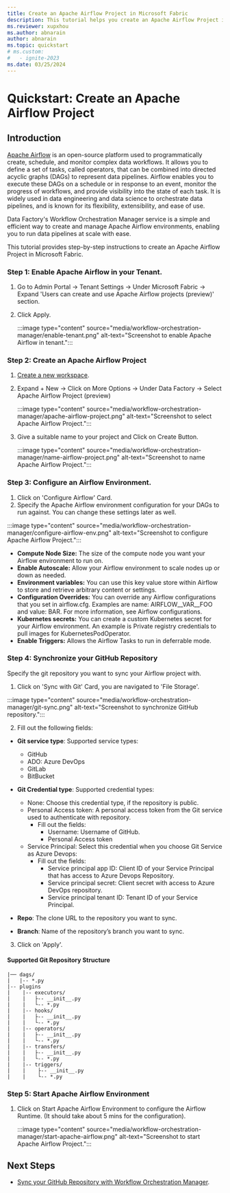 ```yaml
---
title: Create an Apache Airflow Project in Microsoft Fabric
description: This tutorial helps you create an Apache Airflow Project in Microsoft Fabric.
ms.reviewer: xupxhou
ms.author: abnarain
author: abnarain
ms.topic: quickstart
# ms.custom:
#   - ignite-2023
ms.date: 03/25/2024
---
```


# Quickstart: Create an Apache Airflow Project

## Introduction
[Apache Airflow](https://airflow.apache.org/) is an open-source platform used to programmatically create, schedule, and monitor complex data workflows. It allows you to define a set of tasks, called operators, that can be combined into directed acyclic graphs (DAGs) to represent data pipelines. Airflow enables you to execute these DAGs on a schedule or in response to an event, monitor the progress of workflows, and provide visibility into the state of each task. It is widely used in data engineering and data science to orchestrate data pipelines, and is known for its flexibility, extensibility, and ease of use.

Data Factory's Workflow Orchestration Manager service is a simple and efficient way to create and manage Apache Airflow environments, enabling you to run data pipelines at scale with ease.

This tutorial provides step-by-step instructions to create an Apache Airflow Project in Microsoft Fabric.

### Step 1: Enable Apache Airflow in your Tenant.

1. Go to Admin Portal -> Tenant Settings -> Under Microsoft Fabric -> Expand 'Users can create and use Apache Airflow projects (preview)' section.
2. Click Apply.

   :::image type="content" source="media/workflow-orchestration-manager/enable-tenant.png" alt-text="Screenshot to enable Apache Airflow in tenant.":::

### Step 2: Create an Apache Airflow Project

1. [Create a new workspace](~/docs/get-started/create-workspaces.md).
2. Expand + New -> Click on More Options -> Under Data Factory -> Select Apache Airflow Project (preview)

   :::image type="content" source="media/workflow-orchestration-manager/apache-airflow-project.png" alt-text="Screenshot to select Apache Airflow Project.":::

3. Give a suitable name to your project and Click on Create Button.

   :::image type="content" source="media/workflow-orchestration-manager/name-airflow-project.png" alt-text="Screenshot to name Apache Airflow Project.":::

### Step 3: Configure an Airflow Environment.

1. Click on 'Configure Airflow' Card.
2. Specify the Apache Airflow environment configuration for your DAGs to run against. You can change these settings later as well.

:::image type="content" source="media/workflow-orchestration-manager/configure-airflow-env.png" alt-text="Screenshot to configure Apache Airflow Project.":::

* <strong>Compute Node Size:</strong> The size of the compute node you want your Airflow environment to run on.
* <strong>Enable Autoscale:</strong> Allow your Airflow environment to scale nodes up or down as needed.
* <strong>Environment variables:</strong> You can use this key value store within Airflow to store and retrieve arbitrary content or settings.
* <strong>Configuration Overrides:</strong> You can override any Airflow configurations that you set in airflow.cfg. Examples are name: AIRFLOW__VAR__FOO and value: BAR. For more information, see Airflow configurations.
* <strong>Kubernetes secrets:</strong> You can create a custom Kubernetes secret for your Airflow environment. An example is Private registry credentials to pull images for KubernetesPodOperator.
* <strong>Enable Triggers:</strong> Allows the Airflow Tasks to run in deferrable mode.


### Step 4: Synchronize your GitHub Repository

Specify the git repository you want to sync your Airflow project with.

1. Click on 'Sync with Git' Card, you are navigated to 'File Storage'.

:::image type="content" source="media/workflow-orchestration-manager/git-sync.png" alt-text="Screenshot to synchronize GitHub repository.":::

2. Fill out the following fields:

* <strong>Git service type</strong>: Supported service types:
    * GitHub
    * ADO: Azure DevOps
    * GitLab
    * BitBucket

* <strong>Git Credential type</strong>: Supported credential types:
    * None: Choose this credential type, if the repository is public.
    * Personal Access token: A personal access token from the Git service used to authenticate with repository.
      * Fill out the fields:
         * Username: Username of GitHub.
         * Personal Access token
    * Service Principal: Select this credential when you choose Git Service as Azure Devops:
        * Fill out the fields:
            * Service principal app ID: Client ID of your Service Principal that has access to Azure Devops Repository.
            * Service principal secret: Client secret with access to Azure DevOps repository.
            * Service principal tenant ID: Tenant ID of your Service Principal.

* <strong>Repo</strong>: The clone URL to the repository you want to sync.
* <strong>Branch</strong>: Name of the repository’s branch you want to sync.

3. Click on 'Apply'.

#### Supported Git Repository Structure

```
|── dags/
|   |-- *.py
|-- plugins
|    |-- executors/
|    |   ├-- __init__.py
|    |   └-- *.py
|    |-- hooks/
|    |   ├-- __init__.py
|    |   └-- *.py
|    |-- operators/
|    |   ├-- __init__.py
|    |   └-- *.py
|    |-- transfers/
|    |   ├-- __init__.py
|    |   └-- *.py
|    |-- triggers/
|    |    ├-- __init__.py
|    |    └-- *.py
```

### Step 5: Start Apache Airflow Environment

1. Click on Start Apache Airflow Environment to configure the Airflow Runtime. (It should take about 5 mins for the configuration).

   :::image type="content" source="media/workflow-orchestration-manager/start-apache-airflow.png" alt-text="Screenshot to start Apache Airflow Project.":::

## Next Steps

* [Sync your GitHub Repository with Workflow Orchestration Manager]().
